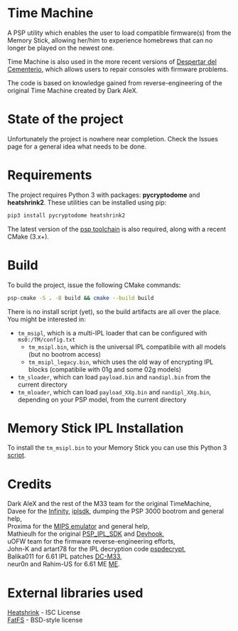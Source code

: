 # Time Machine

A PSP utility which enables the user to load compatible firmware(s) from the Memory Stick, allowing her/him to experience homebrews that can no longer be played on the newest one.

Time Machine is also used in the more recent versions of [Despertar del Cementerio](https://github.com/mathieulh/Despertar-Del-Cementerio), which allows users to repair consoles with firmware problems.

The code is based on knowledge gained from reverse-engineering of the original Time Machine created by Dark AleX.

# State of the project

Unfortunately the project is nowhere near completion. Check the Issues page for a general idea what needs to be done.

# Requirements

The project requires Python 3 with packages: **pycryptodome** and **heatshrink2**. These utilities can be installed using pip:
```bash
pip3 install pycryptodome heatshrink2
```
The latest version of the [psp toolchain](https://github.com/pspdev/psptoolchain) is also required, along with a recent CMake (3.x+).

# Build

To build the project, issue the following CMake commands:
```bash
psp-cmake -S . -B build && cmake --build build
```

There is no install script (yet), so the build artifacts are all over the place. You might be interested in:
* `tm_msipl`, which is a multi-IPL loader that can be configured with `ms0:/TM/config.txt`
  * `tm_msipl.bin`, which is the universal IPL compatibile with all models (but no bootrom access)
  * `tm_msipl_legacy.bin`, which uses the old way of encrypting IPL blocks (compatibile with 01g and some 02g models)
* `tm_sloader`, which can load `payload.bin` and `nandipl.bin` from the current directory
* `tm_mloader`, which can load `payload_XXg.bin` and `nandipl_XXg.bin`, depending on your PSP model, from the current directory

# Memory Stick IPL Installation

To install the `tm_msipl.bin` to your Memory Stick you can use this Python 3 [script](https://github.com/draanPSP/msipl_installer).

# Credits

Dark AleX and the rest of the M33 team for the original TimeMachine,  
Davee for the [Infinity](https://github.com/DaveeFTW/Infinity), [iplsdk](https://github.com/DaveeFTW/iplsdk), dumping the PSP 3000 bootrom and general help,  
Proxima for the [MIPS emulator](https://github.com/ProximaV/allegrexemu) and general help,  
Mathieulh for the original [PSP_IPL_SDK](https://github.com/mathieulh/PSP_IPL_SDK) and [Devhook](https://github.com/mathieulh/Devhook),  
uOFW team for the firmware reverse-engineering efforts,  
John-K and artart78 for the IPL decryption code [pspdecrypt](https://github.com/John-K/pspdecrypt),  
Balika011 for 6.61 IPL patches [DC-M33](https://github.com/balika011/DC-M33/),  
neur0n and Rahim-US for 6.61 ME [ME](https://github.com/PSP-Archive/minimum_edition).

# External libraries used
[Heatshrink](https://github.com/atomicobject/heatshrink) - ISC License  
[FatFS](http://elm-chan.org/fsw/ff/00index_e.html) - BSD-style license
